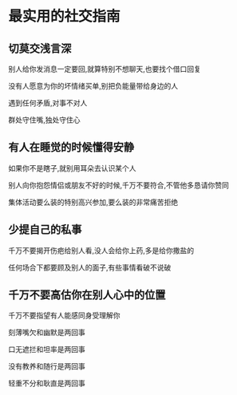 # 最实用的社交指南

## 切莫交浅言深

别人给你发消息一定要回,就算特别不想聊天,也要找个借口回复

没有人愿意为你的坏情绪买单,别把负能量带给身边的人

遇到任何矛盾,对事不对人

群处守住嘴,独处守住心



## 有人在睡觉的时候懂得安静

如果你不是瞎子,就别用耳朵去认识某个人

别人向你抱怨情侣或朋友不好的时候,千万不要符合,不管他多恳请你赞同

集体活动要么装的特别高兴参加,要么装的非常痛苦拒绝



## 少提自己的私事

千万不要揭开伤疤给别人看,没人会给你上药,多是给你撒盐的

任何场合下都要顾及别人的面子,有些事情看破不说破



## 千万不要高估你在别人心中的位置

千万不要指望有人能感同身受理解你

刻薄嘴欠和幽默是两回事

口无遮拦和坦率是两回事

没有教养和随行是两回事

轻重不分和耿直是两回事